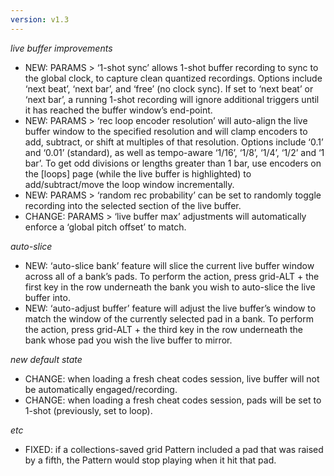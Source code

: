```yaml
---
version: v1.3
---
```

_live buffer improvements_

- NEW: PARAMS > ‘1-shot sync’ allows 1-shot buffer recording to sync to the global clock, to capture clean quantized recordings. Options include ‘next beat’, ‘next bar’, and ‘free’ (no clock sync).
If set to ‘next beat’ or ‘next bar’, a running 1-shot recording will ignore additional triggers until it has reached the buffer window’s end-point.
- NEW: PARAMS > ‘rec loop encoder resolution’ will auto-align the live buffer window to the specified resolution and will clamp encoders to add, subtract, or shift at multiples of that resolution. Options include ‘0.1’ and ‘0.01’ (standard), as well as tempo-aware ‘1/16’, ‘1/8’, ‘1/4’, ‘1/2’ and ‘1 bar’. To get odd divisions or lengths greater than 1 bar, use encoders on the [loops] page (while the live buffer is highlighted) to add/subtract/move the loop window incrementally.
- NEW: PARAMS > ‘random rec probability’ can be set to randomly toggle recording into the selected section of the live buffer.
- CHANGE: PARAMS > ‘live buffer max’ adjustments will automatically enforce a ‘global pitch offset’ to match.

_auto-slice_

- NEW: ‘auto-slice bank’ feature will slice the current live buffer window across all of a bank’s pads. To perform the action, press grid-ALT + the first key in the row underneath the bank you wish to auto-slice the live buffer into.
- NEW: ‘auto-adjust buffer’ feature will adjust the live buffer’s window to match the window of the currently selected pad in a bank. To perform the action, press grid-ALT + the third key in the row underneath the bank whose pad you wish the live buffer to mirror.

_new default state_

- CHANGE: when loading a fresh cheat codes session, live buffer will not be automatically engaged/recording.
- CHANGE: when loading a fresh cheat codes session, pads will be set to 1-shot (previously, set to loop).

_etc_

- FIXED: if a collections-saved grid Pattern included a pad that was raised by a fifth, the Pattern would stop playing when it hit that pad.